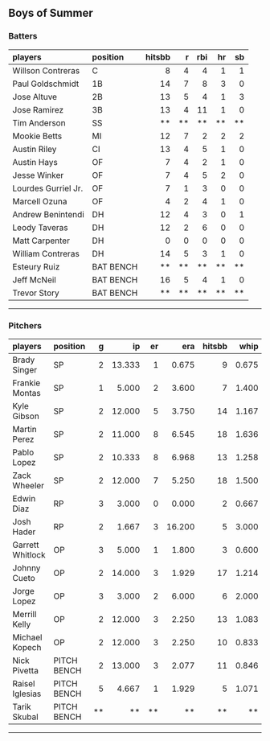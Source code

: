 ## Boys of Summer

### Batters

 
|players             |position  | hitsbb|  r| rbi| hr| sb| 
|:-------------------|:---------|------:|--:|---:|--:|--:| 
|Willson Contreras   |C         |      8|  4|   4|  1|  1| 
|Paul Goldschmidt    |1B        |     14|  7|   8|  3|  0| 
|Jose Altuve         |2B        |     13|  5|   4|  1|  3| 
|Jose Ramirez        |3B        |     13|  4|  11|  1|  0| 
|Tim Anderson        |SS        |     **| **|  **| **| **| 
|Mookie Betts        |MI        |     12|  7|   2|  2|  2| 
|Austin Riley        |CI        |     13|  4|   5|  1|  0| 
|Austin Hays         |OF        |      7|  4|   2|  1|  0| 
|Jesse Winker        |OF        |      7|  4|   5|  2|  0| 
|Lourdes Gurriel Jr. |OF        |      7|  1|   3|  0|  0| 
|Marcell Ozuna       |OF        |      4|  2|   4|  1|  0| 
|Andrew Benintendi   |DH        |     12|  4|   3|  0|  1| 
|Leody Taveras       |DH        |     12|  2|   6|  0|  0| 
|Matt Carpenter      |DH        |      0|  0|   0|  0|  0| 
|William Contreras   |DH        |     14|  5|   3|  1|  0| 
|Esteury Ruiz        |BAT BENCH |     **| **|  **| **| **| 
|Jeff McNeil         |BAT BENCH |     16|  5|   4|  1|  0| 
|Trevor Story        |BAT BENCH |     **| **|  **| **| **| 


* * *

### Pitchers

 
|players          |position    |  g|     ip| er|    era| hitsbb|  whip| so|  w| sv| 
|:----------------|:-----------|--:|------:|--:|------:|------:|-----:|--:|--:|--:| 
|Brady Singer     |SP          |  2| 13.333|  1|  0.675|      9| 0.675| 13|  2|  0| 
|Frankie Montas   |SP          |  1|  5.000|  2|  3.600|      7| 1.400|  4|  0|  0| 
|Kyle Gibson      |SP          |  2| 12.000|  5|  3.750|     14| 1.167| 14|  1|  0| 
|Martin Perez     |SP          |  2| 11.000|  8|  6.545|     18| 1.636|  9|  0|  0| 
|Pablo Lopez      |SP          |  2| 10.333|  8|  6.968|     13| 1.258|  6|  0|  0| 
|Zack Wheeler     |SP          |  2| 12.000|  7|  5.250|     18| 1.500| 13|  1|  0| 
|Edwin Diaz       |RP          |  3|  3.000|  0|  0.000|      2| 0.667|  5|  0|  1| 
|Josh Hader       |RP          |  2|  1.667|  3| 16.200|      5| 3.000|  3|  0|  0| 
|Garrett Whitlock |OP          |  3|  5.000|  1|  1.800|      3| 0.600|  6|  1|  1| 
|Johnny Cueto     |OP          |  2| 14.000|  3|  1.929|     17| 1.214|  7|  1|  0| 
|Jorge Lopez      |OP          |  3|  3.000|  2|  6.000|      6| 2.000|  2|  0|  1| 
|Merrill Kelly    |OP          |  2| 12.000|  3|  2.250|     13| 1.083| 13|  0|  0| 
|Michael Kopech   |OP          |  2| 12.000|  3|  2.250|     10| 0.833| 13|  0|  0| 
|Nick Pivetta     |PITCH BENCH |  2| 13.000|  3|  2.077|     11| 0.846| 11|  1|  0| 
|Raisel Iglesias  |PITCH BENCH |  5|  4.667|  1|  1.929|      5| 1.071|  4|  0|  1| 
|Tarik Skubal     |PITCH BENCH | **|     **| **|     **|     **|    **| **| **| **| 


* * *


